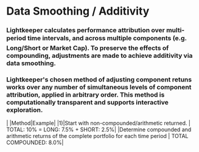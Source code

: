 # Data Smoothing / Additivity

### Lightkeeper calculates performance attribution over multi-period time intervals, and across multiple components (e.g. &#151; Long/Short or Market Cap).  To preserve the effects of compounding, adjustments are made to achieve additivity via data smoothing.

### Lightkeeper's chosen method of adjusting component retuns works over any number of simultaneous levels of component attribution, applied in arbitrary order.  This method is computationally transparent and supports interactive exploration.

| |Method|Example|
|1)|Start with  non-compounded/arithmetic returned.  | TOTAL: 10% = LONG: 7.5% + SHORT: 2.5%|
|Determine compounded and arithmetic returns of the complete portfolio for each time period | TOTAL COMPOUNDED: 8.0%|



